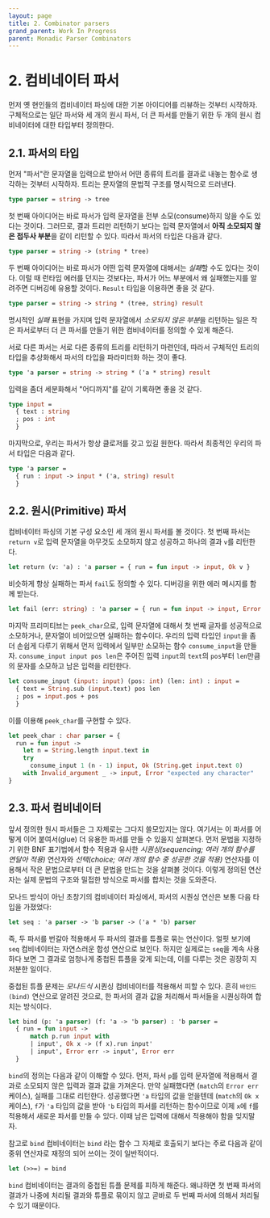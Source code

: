 ```yaml
---
layout: page
title: 2. Combinator parsers
grand_parent: Work In Progress
parent: Monadic Parser Combinators
---
```


# 2. 컴비네이터 파서
 먼저 옛 현인들의 컴비네이터 파싱에 대한 기본 아이디어를 리뷰하는
 것부터 시작하자. 구체적으로는 일단 파서와 세 개의 원시 파서, 더 큰
 파서를 만들기 위한 두 개의 원시 컴비네이터에 대한 타입부터 정의한다.

## 2.1. 파서의 타입
 먼저 "파서"란 문자열을 입력으로 받아서 어떤 종류의 트리를 결과로
 내놓는 함수로 생각하는 것부터 시작하자. 트리는 문자열의 문법적 구조를
 명시적으로 드러낸다.

```ocaml
type parser = string -> tree
```

 첫 번째 아이디어는 바로 파서가 입력 문자열을 전부 소모(consume)하지
 않을 수도 있다는 것이다. 그러므로, 결과 트리만 리턴하기 보다는 입력
 문자열에서 **아직 소모되지 않은 접두사 부분**을 같이 리턴할 수
 있다. 따라서 파서의 타입은 다음과 같다.

```ocaml
type parser = string -> (string * tree)
```

 두 번째 아이디어는 바로 파서가 어떤 입력 문자열에 대해서는 *실패*할
 수도 있다는 것이다. 이럴 때 런타임 에러를 던지는 것보다는, 파서가
 어느 부분에서 왜 실패했는지를 알려주면 디버깅에 유용할
 것이다. `Result` 타입을 이용하면 좋을 것 같다.

```ocaml
type parser = string -> string * (tree, string) result
```

 명시적인 *실패* 표현을 가지며 입력 문자열에서 *소모되지 않은 부분*을
 리턴하는 일은 작은 파서로부터 더 큰 파서를 만들기 위한 컴비네이터를
 정의할 수 있게 해준다.

 서로 다른 파서는 서로 다른 종류의 트리를 리턴하기 마련인데, 따라서
 구체적인 트리의 타입을 추상화해서 파서의 타입을 파라미터화 하는 것이
 좋다.

```ocaml
type 'a parser = string -> string * ('a * string) result
```

 입력을 좀더 세분화해서 "어디까지"를 같이 기록하면 좋을 것 같다.

```ocaml
type input =
  { text : string
  ; pos : int
  }
```

 마지막으로, 우리는 파서가 항상 클로저를 갖고 있길 원한다. 따라서
 최종적인 우리의 파서 타입은 다음과 같다.

```ocaml
type 'a parser =
  { run : input -> input * ('a, string) result
  }
```

## 2.2. 원시(Primitive) 파서
 컴비네이터 파싱의 기본 구성 요소인 세 개의 원시 파서를 볼 것이다. 첫
 번째 파서는 `return v`로 입력 문자열을 아무것도 소모하지 않고
 성공하고 하나의 결과 `v`를 리턴한다.

```ocaml
let return (v: 'a) : 'a parser = { run = fun input -> input, Ok v }
```

 비슷하게 항상 실패하는 파서 `fail`도 정의할 수 있다. 디버깅을 위한
 에러 메시지를 함께 받는다.

```ocaml
let fail (err: string) : 'a parser = { run = fun input -> input, Error err }
```

 마지막 프리미티브는 `peek_char`으로, 입력 문자열에 대해서 첫 번째
 글자를 성공적으로 소모하거나, 문자열이 비어있으면 실패하는
 함수이다. 우리의 입력 타입인 `input`을 좀더 손쉽게 다루기 위해서 먼저
 입력에서 일부만 소모하는 함수 `consume_input`을
 만들자. `consume_input input pos len`은 주어진 입력 `input`의
 `text`의 `pos`부터 `len`만큼의 문자를 소모하고 남은 입력을 리턴한다.

```ocaml
let consume_input (input: input) (pos: int) (len: int) : input =
  { text = String.sub (input.text) pos len
  ; pos = input.pos + pos
  }
```

 이를 이용해 `peek_char`를 구현할 수 있다.

```ocaml
let peek_char : char parser = {
  run = fun input ->
    let n = String.length input.text in
    try
      consume_input 1 (n - 1) input, Ok (String.get input.text 0)
    with Invalid_argument _ -> input, Error "expected any character"
}
```

## 2.3. 파서 컴비네이터
 앞서 정의한 원시 파서들은 그 자체로는 그다지 쓸모있지는
 않다. 여기서는 이 파서를 어떻게 이어 붙여서(glue) 더 유용한 파서를
 만들 수 있을지 살펴본다. 먼저 문법을 지정하기 위한 BNF 표기법에서
 함수 적용과 유사한 *시퀀싱(sequencing; 여러 개의 함수를 연달아 적용)*
 연산자와 *선택(choice; 여러 개의 함수 중 성공한 것을 적용)* 연산자를
 이용해서 작은 문법으로부터 더 큰 문법을 만드는 것을 살펴볼
 것이다. 이렇게 정의된 연산자는 실제 문법의 구조와 밀접한 방식으로
 파서를 합치는 것을 도와준다.

 모나드 방식이 아닌 초창기의 컴비네이터 파싱에서, 파서의 시퀀싱 연산은
 보통 다음 타입을 가졌었다:

```ocaml
let seq : 'a parser -> 'b parser -> ('a * 'b) parser
```

 즉, 두 파서를 번갈아 적용해서 두 파서의 결과를 튜플로 묶는
 연산이다. 얼핏 보기에 `seq` 컴비네이터는 자연스러운 합성 연산으로
 보인다. 하지만 실제로는 `seq`을 계속 사용하다 보면 그 결과로 엄청나게
 중첩된 튜플을 갖게 되는데, 이를 다루는 것은 굉장히 지저분한 일이다.

 중첩된 튜플 문제는 *모나드식* 시퀀싱 컴비네이터를 적용해서 피할 수
 있다. 흔히 `바인드(bind)` 연산으로 알려진 것으로, 한 파서의 결과 값을
 처리해서 파서들을 시퀀싱하여 합치는 방식이다.

```ocaml
let bind (p: 'a parser) (f: 'a -> 'b parser) : 'b parser =
  { run = fun input ->
      match p.run input with
      | input', Ok x -> (f x).run input'
      | input', Error err -> input', Error err
  }
```

 `bind`의 정의는 다음과 같이 이해할 수 있다. 먼저, 파서 `p`를 입력
 문자열에 적용해서 결과로 소모되지 않은 입력과 결과 값을
 가져온다. 만약 실패했다면 (`match`의 `Error err` 케이스), 실패를
 그대로 리턴한다. 성공했다면 `'a` 타입의 값을 얻을텐데 (`match`의 `Ok
 x` 케이스), `f`가 `'a` 타입의 값을 받아 `'b` 타입의 파서를 리턴하는
 함수이므로 이제 `x`에 `f`를 적용해서 새로운 파서를 만들 수 있다. 이때
 남은 입력에 대해서 적용해야 함을 잊지말자.

 참고로 `bind` 컴비네이터는 `bind` 라는 함수 그 자체로 호출되기 보다는
 주로 다음과 같이 중위 연산자로 재정의 되어 쓰이는 것이 일반적이다.

```ocaml
let (>>=) = bind
```

 `bind` 컴비네이터는 결과의 중첩된 튜플 문제를 피하게 해준다. 왜냐하면
 첫 번째 파서의 결과가 나중에 처리될 결과와 튜플로 묶이지 않고 곧바로
 두 번째 파서에 의해서 처리될 수 있기 때문이다.
